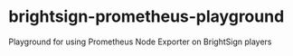 # brightsign-prometheus-playground
Playground for using Prometheus Node Exporter on BrightSign players
